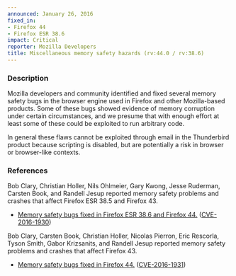 ```yaml
---
announced: January 26, 2016
fixed_in:
- Firefox 44
- Firefox ESR 38.6
impact: Critical
reporter: Mozilla Developers
title: Miscellaneous memory safety hazards (rv:44.0 / rv:38.6)
---
```


<h3>Description</h3>

<p>Mozilla developers and community identified and fixed several memory safety
bugs in the browser engine used in Firefox and other Mozilla-based products.
Some of these bugs showed evidence of memory corruption under certain
circumstances, and we presume that with enough effort at least some of these
could be exploited to run arbitrary code.
</p>

<p class="note">In general these flaws cannot be exploited through email in the
Thunderbird product because scripting is disabled, but are potentially a risk in
browser or browser-like contexts.</p>

<h3>References</h3>


<p>Bob Clary, Christian Holler, Nils Ohlmeier, Gary Kwong, Jesse Ruderman, Carsten Book,
and Randell Jesup reported memory safety problems and crashes that affect Firefox ESR 38.5
and Firefox 43.</p>

<ul>
  <li><a
href="https://bugzilla.mozilla.org/buglist.cgi?bug_id=1230483,1233152,1233925,1234280,
1233346,1221385,1223670,1230639,1230668,1230686,1224200,1234571">
       Memory safety bugs fixed in Firefox ESR 38.6 and Firefox 44.</a>
(<a href="http://cve.mitre.org/cgi-bin/cvename.cgi?name=CVE-2016-1930"
class="ex-ref">CVE-2016-1930</a>)</li>
</ul>

<p>Bob Clary, Carsten Book, Christian Holler, Nicolas Pierron, Eric Rescorla, Tyson Smith,
Gabor Krizsanits, and Randell Jesup reported memory safety problems and crashes that
affect Firefox 43.</p>

<ul>
  <li><a
href="https://bugzilla.mozilla.org/buglist.cgi?bug_id=1229825,1231121,1180064,1186973,
1206675,1209546,1209368,1209366,1209365,1209358,1207298,1222015,1234576">
       Memory safety bugs fixed in Firefox 44.</a>
(<a href="http://cve.mitre.org/cgi-bin/cvename.cgi?name=CVE-2016-1931"
class="ex-ref">CVE-2016-1931</a>)</li>
</ul>


